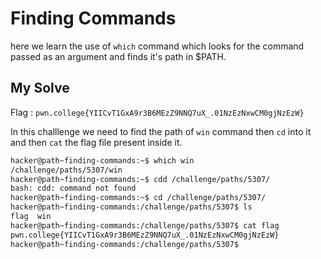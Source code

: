 # Finding Commands

here we learn the use of `which` command which looks for the command passed as an argument and finds it's path in $PATH.

## My Solve

Flag : `pwn.college{YIICvT1GxA9r3B6MEzZ9NNQ7uX_.01NzEzNxwCM0gjNzEzW}`

In this challlenge we need to find the path of `win` command then `cd` into it and then `cat` the flag file present inside it.

```bash
hacker@path~finding-commands:~$ which win
/challenge/paths/5307/win
hacker@path~finding-commands:~$ cdd /challenge/paths/5307/
bash: cdd: command not found
hacker@path~finding-commands:~$ cd /challenge/paths/5307/
hacker@path~finding-commands:/challenge/paths/5307$ ls
flag  win
hacker@path~finding-commands:/challenge/paths/5307$ cat flag 
pwn.college{YIICvT1GxA9r3B6MEzZ9NNQ7uX_.01NzEzNxwCM0gjNzEzW}
hacker@path~finding-commands:/challenge/paths/5307$ 
```
